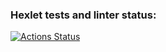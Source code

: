 ### Hexlet tests and linter status:
[![Actions Status](https://github.com/fzxcvbn/php-project-57/actions/workflows/hexlet-check.yml/badge.svg)](https://github.com/fzxcvbn/php-project-57/actions)
